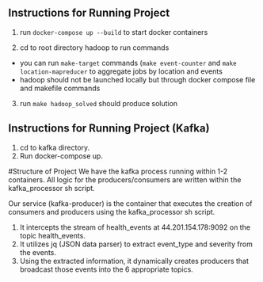 ## Instructions for Running Project ##

1. run `docker-compose up --build` to start docker containers

2. cd to root directory hadoop to run commands
- you can run `make-target` commands (`make event-counter` and `make location-mapreducer` to aggregate jobs by location and events 
- hadoop should not be launched locally but through docker compose file and makefile commands

3. run `make hadoop_solved` should produce solution



## Instructions for Running Project (Kafka) ##
1. cd to kafka directory.
2. Run docker-compose up. 

#Structure of Project
We have the kafka process running within 1-2 containers.
All logic for the producers/consumers are written within the kafka_processor sh script.

Our service (kafka-producer) is the container that executes the creation of consumers and producers using the kafka_processor sh script.
  1. It intercepts the stream of health_events at 44.201.154.178:9092 on the topic health_events.
  2. It utilizes jq (JSON data parser) to extract event_type and severity from the events.
  3. Using the extracted information, it dynamically creates producers that broadcast those events into the 6 appropriate topics.
     

